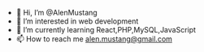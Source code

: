 - 👋 Hi, I’m @AlenMustang
- 👀 I’m interested in web development
- 🌱 I’m currently learning React,PHP,MySQL,JavaScript
- 📫 How to reach me alen.mustang@gmail.com

<!---
AlenMustang/AlenMustang is a ✨ special ✨ repository because its `README.md` (this file) appears on your GitHub profile.
You can click the Preview link to take a look at your changes.
--->

